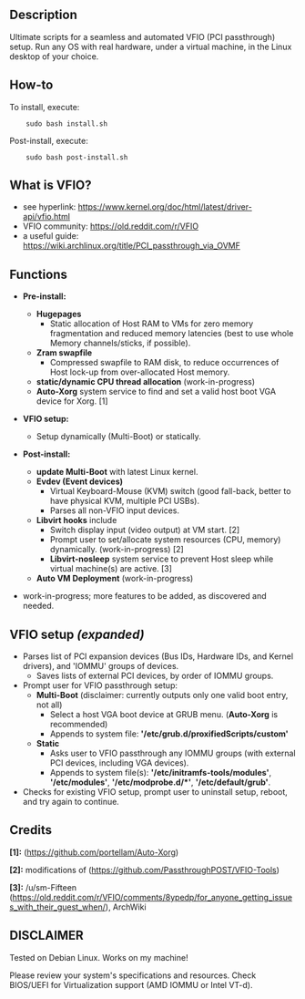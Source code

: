 ## Description
Ultimate scripts for a seamless and automated VFIO (PCI passthrough) setup. Run any OS with real hardware, under a virtual machine, in the Linux desktop of your choice.

## How-to
To install, execute:

        sudo bash install.sh

Post-install, execute:

        sudo bash post-install.sh

## What is VFIO?
* see hyperlink:        https://www.kernel.org/doc/html/latest/driver-api/vfio.html
* VFIO community:       https://old.reddit.com/r/VFIO
* a useful guide:       https://wiki.archlinux.org/title/PCI_passthrough_via_OVMF

## Functions
* **Pre-install:**
    * **Hugepages**
        * Static allocation of Host RAM to VMs for zero memory fragmentation and reduced memory latencies (best to use whole Memory channels/sticks, if possible).
    * **Zram swapfile**
        * Compressed swapfile to RAM disk, to reduce occurrences of Host lock-up from over-allocated Host memory.
    * **static/dynamic CPU thread allocation** (work-in-progress)
    * **Auto-Xorg** system service to find and set a valid host boot VGA device for Xorg. [1]
* **VFIO setup:**
    * Setup dynamically (Multi-Boot) or statically.
* **Post-install:**
    * **update Multi-Boot** with latest Linux kernel.
    * **Evdev (Event devices)**
        * Virtual Keyboard-Mouse (KVM) switch (good fall-back, better to have physical KVM, multiple PCI USBs).
        * Parses all non-VFIO input devices.
    * **Libvirt hooks** include
        * Switch display input (video output) at VM start. [2]
        * Prompt user to set/allocate system resources (CPU, memory) dynamically. (work-in-progress) [2] 
        * **Libvirt-nosleep** system service to prevent Host sleep while virtual machine(s) are active. [3]
    * **Auto VM Deployment** (work-in-progress)

* work-in-progress; more features to be added, as discovered and needed.

## VFIO setup *(expanded)*
* Parses list of PCI expansion devices (Bus IDs, Hardware IDs, and Kernel drivers), and 'IOMMU' groups of devices.
    * Saves lists of external PCI devices, by order of IOMMU groups.
* Prompt user for VFIO passthrough setup:
    * **Multi-Boot** (disclaimer: currently outputs only one valid boot entry, not all)
        * Select a host VGA boot device at GRUB menu.   (**Auto-Xorg** is recommended)
        * Appends to system file: **'/etc/grub.d/proxifiedScripts/custom'**
    * **Static**
        * Asks user to VFIO passthrough any IOMMU groups (with external PCI devices, including VGA devices).
        * Appends to system file(s): **'/etc/initramfs-tools/modules'**, **'/etc/modules'**, **'/etc/modprobe.d/*'**, **'/etc/default/grub'**.         
* Checks for existing VFIO setup, prompt user to uninstall setup, reboot, and try again to continue.

## Credits
**[1]:** (https://github.com/portellam/Auto-Xorg)

**[2]:** modifications of (https://github.com/PassthroughPOST/VFIO-Tools)

**[3]:** /u/sm-Fifteen (https://old.reddit.com/r/VFIO/comments/8ypedp/for_anyone_getting_issues_with_their_guest_when/), ArchWiki

## DISCLAIMER
Tested on Debian Linux. Works on my machine!

Please review your system's specifications and resources. Check BIOS/UEFI for Virtualization support (AMD IOMMU or Intel VT-d).